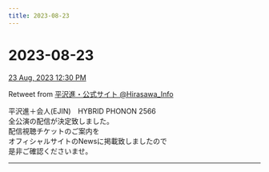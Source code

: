 ```yaml
---
title: 2023-08-23
---
```

# 2023-08-23

[23 Aug, 2023 12:30 PM](https://twitter.com/Hirasawa_Info/status/1694190321385848838#m)

Retweet from [平沢進・公式サイト @Hirasawa_Info](https://twitter.com/Hirasawa_Info)

平沢進＋会人(EJIN)　HYBRID PHONON 2566  
全公演の配信が決定致しました。  
配信視聴チケットのご案内を  
オフィシャルサイトのNewsに掲載致しましたので  
是非ご確認くださいませ。

---

